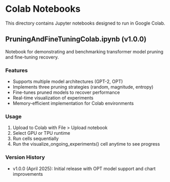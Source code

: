 # Colab Notebooks

This directory contains Jupyter notebooks designed to run in Google Colab.

## PruningAndFineTuningColab.ipynb (v1.0.0)

Notebook for demonstrating and benchmarking transformer model pruning and fine-tuning recovery.

### Features
- Supports multiple model architectures (GPT-2, OPT)
- Implements three pruning strategies (random, magnitude, entropy)
- Fine-tunes pruned models to recover performance
- Real-time visualization of experiments
- Memory-efficient implementation for Colab environments

### Usage
1. Upload to Colab with File > Upload notebook
2. Select GPU or TPU runtime
3. Run cells sequentially 
4. Run the visualize_ongoing_experiments() cell anytime to see progress

### Version History
- v1.0.0 (April 2025): Initial release with OPT model support and chart improvements